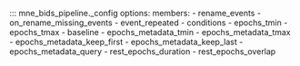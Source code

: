 ::: mne_bids_pipeline._config
    options:
      members:
        - rename_events
        - on_rename_missing_events
        - event_repeated
        - conditions
        - epochs_tmin
        - epochs_tmax
        - baseline
        - epochs_metadata_tmin
        - epochs_metadata_tmax
        - epochs_metadata_keep_first
        - epochs_metadata_keep_last
        - epochs_metadata_query
        - rest_epochs_duration
        - rest_epochs_overlap
